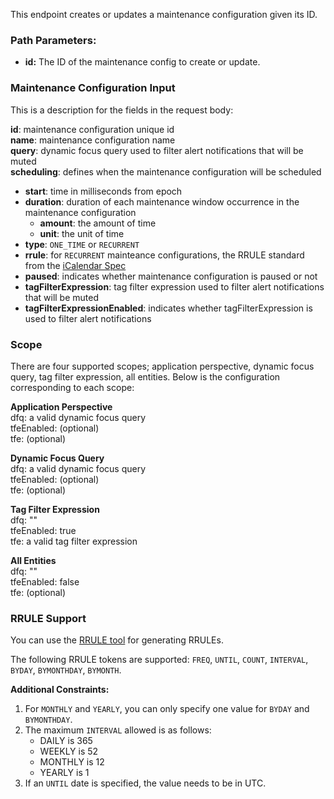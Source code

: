 This endpoint creates or updates a maintenance configuration given its ID.

### Path Parameters:

- **id:** The ID of the maintenance config to create or update.

### Maintenance Configuration Input
This is a description for the fields in the request body:

**id**: maintenance configuration unique id  
**name**: maintenance configuration name  
**query**: dynamic focus query used to filter alert notifications that will be muted  
**scheduling**: defines when the maintenance configuration will be scheduled
- **start**: time in milliseconds from epoch
- **duration**: duration of each maintenance window occurrence in the maintenance configuration
    - **amount**: the amount of time
    - **unit**: the unit of time
- **type**: `ONE_TIME` or `RECURRENT`
- **rrule**:  for `RECURRENT` mainteance configurations, the RRULE standard from the [iCalendar Spec](https://datatracker.ietf.org/doc/html/rfc5545)
- **paused**: indicates whether maintenance configuration is paused or not
- **tagFilterExpression**: tag filter expression used to filter alert notifications that will be muted  
- **tagFilterExpressionEnabled**: indicates whether tagFilterExpression is used to filter alert notifications

### **Scope**
There are four supported scopes; application perspective, dynamic focus query, tag filter expression, all entities. Below is the configuration corresponding to each scope:

**Application Perspective**  
dfq: a valid dynamic focus query  
tfeEnabled: (optional)  
tfe: (optional)  

**Dynamic Focus Query**  
dfq: a valid dynamic focus query  
tfeEnabled: (optional)  
tfe: (optional)  

**Tag Filter Expression**  
dfq: ""  
tfeEnabled: true  
tfe: a valid tag filter expression  

**All Entities**  
dfq: ""  
tfeEnabled: false  
tfe: (optional)  

### **RRULE Support**
You can use the [RRULE tool](https://icalendar.org/rrule-tool.html) for generating RRULEs.


The following RRULE tokens are supported: `FREQ`, `UNTIL`, `COUNT`, `INTERVAL`, `BYDAY`, `BYMONTHDAY`, `BYMONTH`.

**Additional Constraints:**

1. For `MONTHLY` and `YEARLY`, you can only specify one value for `BYDAY` and `BYMONTHDAY`.  
2. The maximum `INTERVAL` allowed is as follows:  
    - DAILY is 365
    - WEEKLY is 52
    - MONTHLY is 12
    - YEARLY is 1
3. If an `UNTIL` date is specified, the value needs to be in UTC.